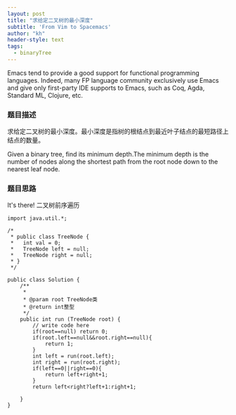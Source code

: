 ```yaml
---
layout: post
title: "求给定二叉树的最小深度"
subtitle: 'From Vim to Spacemacs'
author: "kh"
header-style: text
tags:
  - binaryTree
---
```


Emacs tend to provide a good support for functional programming languages. Indeed, many FP language community exclusively use Emacs and give only first-party IDE supports to Emacs, such as Coq, Agda, Standard ML, Clojure, etc.




### 题目描述

求给定二叉树的最小深度。最小深度是指树的根结点到最近叶子结点的最短路径上结点的数量。

Given a binary tree, find its minimum depth.The minimum depth is the number of nodes along the shortest path from the root node down to the nearest leaf node.


### 题目思路

It's there! 二叉树前序遍历

```vim
import java.util.*;

/*
 * public class TreeNode {
 *   int val = 0;
 *   TreeNode left = null;
 *   TreeNode right = null;
 * }
 */

public class Solution {
    /**
     * 
     * @param root TreeNode类 
     * @return int整型
     */
    public int run (TreeNode root) {
        // write code here
        if(root==null) return 0;
        if(root.left==null&&root.right==null){
            return 1;
        }
        int left = run(root.left);
        int right = run(root.right);
        if(left==0||right==0){
            return left+right+1;
        }
        return left<right?left+1:right+1;
        
    }
}
```











